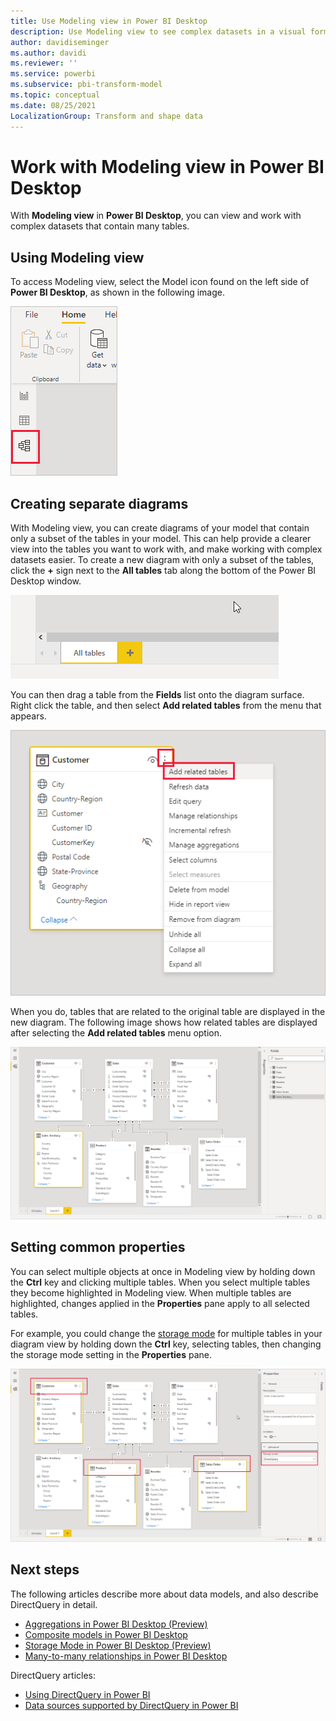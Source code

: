 ```yaml
---
title: Use Modeling view in Power BI Desktop
description: Use Modeling view to see complex datasets in a visual format in Power BI Desktop
author: davidiseminger
ms.author: davidi
ms.reviewer: ''
ms.service: powerbi
ms.subservice: pbi-transform-model
ms.topic: conceptual
ms.date: 08/25/2021
LocalizationGroup: Transform and shape data
---
```


# Work with Modeling view in Power BI Desktop

With **Modeling view** in **Power BI Desktop**, you can view and work with complex datasets that contain many tables.


## Using Modeling view

To access Modeling view, select the Model icon found on the left side of **Power BI Desktop**, as shown in the following image.

![The Modeling view icon  in Power BI Desktop](media/desktop-modeling-view/modeling-view_02.png)

## Creating separate diagrams

With Modeling view, you can create diagrams of your model that contain only a subset of the tables in your model. This can help provide a clearer view into the tables you want to work with, and make working with complex datasets easier. To create a new diagram with only a subset of the tables, click the **+** sign next to the **All tables** tab along the bottom of the Power BI Desktop window.

![Create a new diagram by clicking the + sign in the tabs section](media/desktop-modeling-view/modeling-view_03.png)

You can then drag a table from the **Fields** list onto the diagram surface. Right click the table, and then select **Add related tables** from the menu that appears.

![Right-click a table and select Add related tables](media/desktop-modeling-view/modeling-view_04.png)

When you do, tables that are related to the original table are displayed in the new diagram. The following image shows how related tables are displayed after selecting the **Add related tables** menu option.

![Showing related tables](media/desktop-modeling-view/modeling-view_05.png)

## Setting common properties

You can select multiple objects at once in Modeling view by holding down the **Ctrl** key and clicking multiple tables. When you select multiple tables they become highlighted in Modeling view. When multiple tables are highlighted, changes applied in the **Properties** pane apply to all selected tables.

For example, you could change the [storage mode](desktop-storage-mode.md) for multiple tables in your diagram view by holding down the **Ctrl** key, selecting tables, then changing the storage mode setting in the **Properties** pane.

![Select multiple tables by holding CTRL, then set common properties across all selected tables](media/desktop-modeling-view/modeling-view_06.png)


## Next steps

The following articles describe more about data models, and also describe DirectQuery in detail.

* [Aggregations in Power BI Desktop (Preview)](../admin/aggregations-auto.md)
* [Composite models in Power BI Desktop](desktop-composite-models.md)
* [Storage Mode in Power BI Desktop (Preview)](desktop-storage-mode.md)
* [Many-to-many relationships in Power BI Desktop](desktop-many-to-many-relationships.md)


DirectQuery articles:

* [Using DirectQuery in Power BI](../connect-data/desktop-directquery-about.md)
* [Data sources supported by DirectQuery in Power BI](../connect-data/power-bi-data-sources.md)